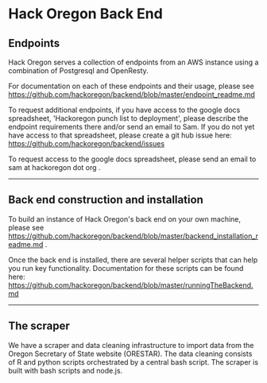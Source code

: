 Hack Oregon Back End
=================

Endpoints
----------------------------------------------

Hack Oregon serves a collection of endpoints from an AWS instance using a combination of Postgresql and OpenResty.

For documentation on each of these endpoints and their usage, please see https://github.com/hackoregon/backend/blob/master/endpoint_readme.md

To request additional endpoints, if you have access to the google docs spreadsheet, 'Hackoregon punch list to deployment', please describe the endpoint requirements there and/or send an email to Sam. If you do not yet have access to that spreadsheet, please create a git hub issue here: https://github.com/hackoregon/backend/issues

To request access to the google docs spreadsheet, please send an email to sam at hackoregon dot org  . 

----------------------------------------------
Back end construction and installation
----------------------------------------------
To build an instance of Hack Oregon's back end on your own machine, please see https://github.com/hackoregon/backend/blob/master/backend_installation_readme.md . 

Once the back end is installed, there are several helper scripts that can help you run key functionality. 
Documentation for these scripts can be found here:
https://github.com/hackoregon/backend/blob/master/runningTheBackend.md


----------------------------------------------
The scraper
----------------------------------------------
We have a scraper and data cleaning infrastructure to import data from the Oregon Secretary of State website (ORESTAR). The data cleaning consists of R and python scripts orchestrated by a central bash script. The scraper is built with bash scripts and node.js.
